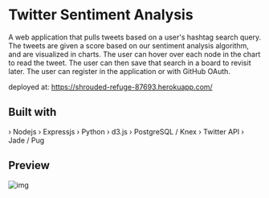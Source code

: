 # Twitter Sentiment Analysis

A web application that pulls tweets based on a user's hashtag search query. The tweets are given a score based on our sentiment analysis algorithm, and are visualized in charts. The user can hover over each node in the chart to read the tweet. The user can then save that search in a board to revisit later. The user can register in the application or with GitHub OAuth. 

deployed at: https://shrouded-refuge-87693.herokuapp.com/


Built with
----------
› Nodejs
› Expressjs
› Python
› d3.js
› PostgreSQL / Knex
› Twitter API
› Jade / Pug

Preview
--------
![img](http://i.imgur.com/yU5vHvI.png)

